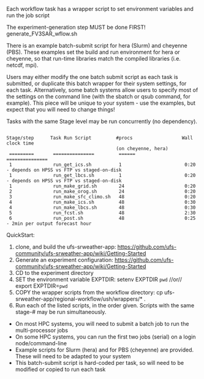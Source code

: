 Each workflow task has a wrapper script to set environment variables and run the job script

The experiment-generation step MUST be done FIRST!  generate_FV3SAR_wflow.sh

There is an example batch-submit script for hera (Slurm) and cheyenne (PBS).  These examples set the build and run environment for hera or cheyenne, so that run-time libraries match the compiled libraries (i.e. netcdf, mpi). 

Users may either modify the one batch submit script as each task is submitted, or duplicate this batch wrapper for their system settings, for each task.  Alternatively, some batch systems allow users to specify most of the settings on the command line (with the sbatch or qsub command, for example).  This piece will be unique to your system - use the examples, but expect that you will need to change things!

Tasks with the same Stage level may be run concurrently (no dependency).

```

Stage/step      Task Run Script         #procs                  Wall clock time
                                        (on cheyenne, hera)
 =========       ===============         ======                  ===============
 1               run_get_ics.sh          1                       0:20 - depends on HPSS vs FTP vs staged-on-disk
 1               run_get_lbcs.sh         1                       0:20 - depends on HPSS vs FTP vs staged-on-disk
 1               run_make_grid.sh        24                      0:20
 2               run_make_orog.sh        24                      0:20
 3               run_make_sfc_climo.sh   48                      0:20
 4               run_make_ics.sh         48                      0:30
 4               run_make_lbcs.sh        48                      0:30
 5               run_fcst.sh             48                      2:30
 6               run_post.sh             48                      0:25 - 2min per output forecast hour

```

QuickStart:
1. clone, and build the ufs-srweather-app: https://github.com/ufs-community/ufs-srweather-app/wiki/Getting-Started
2. Generate an experiment configuration: https://github.com/ufs-community/ufs-srweather-app/wiki/Getting-Started
3. CD to the experiment directory
4. SET the environment variable EXPTDIR:  setenv EXPTDIR `pwd` //or// export EXPTDIR=`pwd`
5. COPY the wrapper scripts from the workflow directory:  cp ufs-srweather-app/regional-workflow/ush/wrappers/* .
6. Run each of the listed scripts, in the order given.  Scripts with the same stage-# may be run simultaneously.
 - On most HPC systems, you will need to submit a batch job to run the multi-processor jobs
 - On some HPC systems, you can run the first two jobs (serial) on a login node/command-line
 - Example scripts for Slurm (hera) and for PBS (cheyenne) are provided.  These will need to be adapted to your system
 - This batch-submit script is hard-coded per task, so will need to be modified or copied to run each task

 
